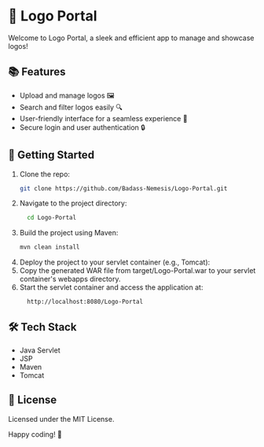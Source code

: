 # 🎨 Logo Portal

Welcome to Logo Portal, a sleek and efficient app to manage and showcase logos!

## 📚 Features

- Upload and manage logos 🖼️
- Search and filter logos easily 🔍
- User-friendly interface for a seamless experience 📱
- Secure login and user authentication 🔒

## 🚀 Getting Started

1. Clone the repo:
   ```sh
   git clone https://github.com/Badass-Nemesis/Logo-Portal.git
   
2. Navigate to the project directory: 
   ```sh
     cd Logo-Portal
3. Build the project using Maven: 
   ```sh 
   mvn clean install
4. Deploy the project to your servlet container (e.g., Tomcat):
5. Copy the generated WAR file from target/Logo-Portal.war to your servlet container's webapps directory.
6. Start the servlet container and access the application at:
   ```sh
     http://localhost:8080/Logo-Portal 

## 🛠 Tech Stack

- Java Servlet
- JSP
- Maven
- Tomcat

## 📜 License
  Licensed under the MIT License.

Happy coding! 🚀
